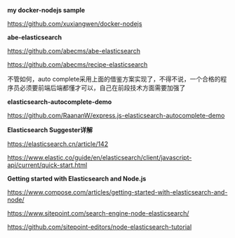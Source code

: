 **my docker-nodejs sample**

https://github.com/xuxiangwen/docker-nodejs



**abe-elasticsearch**

https://github.com/abecms/abe-elasticsearch

https://github.com/abecms/recipe-elasticsearch



不管如何，auto complete采用上面的借鉴方案实现了，不得不说，一个合格的程序员必须要前端后端都懂才可以，自己在前段技术方面需要加强了



**elasticsearch-autocomplete-demo**

https://github.com/RaananW/express.js-elasticsearch-autocomplete-demo



**Elasticsearch Suggester详解**

https://elasticsearch.cn/article/142

https://www.elastic.co/guide/en/elasticsearch/client/javascript-api/current/quick-start.html



**Getting started with Elasticsearch and Node.js**

https://www.compose.com/articles/getting-started-with-elasticsearch-and-node/

https://www.sitepoint.com/search-engine-node-elasticsearch/

https://github.com/sitepoint-editors/node-elasticsearch-tutorial